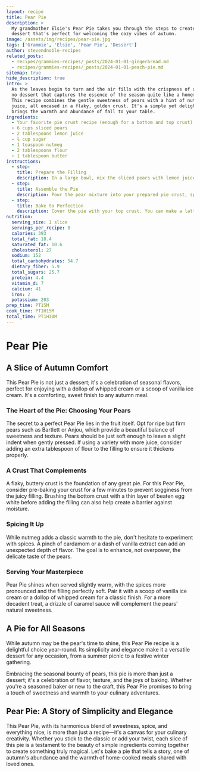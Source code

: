 ```yaml
---
layout: recipe
title: Pear Pie
description: >
  My grandmother Elsie's Pear Pie takes you through the steps to create a heartwarming
  dessert that's perfect for welcoming the cozy vibes of autumn.
image: /assets/img/recipes/pear-pie.jpg
tags: ['Grammie', 'Elsie', 'Pear Pie', 'Dessert']
author: stevendnoble-recipes
related_posts:
  - recipes/grammies-recipes/_posts/2024-01-01-gingerbread.md
  - recipes/grammies-recipes/_posts/2024-01-01-peach-pie.md
sitemap: true
hide_description: true
intro: >
  As the leaves begin to turn and the air fills with the crispness of autumn, there's
  no dessert that captures the essence of the season quite like a homemade Pear Pie.
  This recipe combines the gentle sweetness of pears with a hint of nutmeg and lemon
  juice, all encased in a flaky, golden crust. It's a simple yet delightful treat that
  brings the warmth and abundance of fall to your table.
ingredients:
  - Your favorite pie crust recipe (enough for a bottom and top crust)
  - 6 cups sliced pears
  - 2 tablespoons lemon juice
  - ¾ cup sugar
  - 1 teaspoon nutmeg
  - 2 tablespoons flour
  - 1 tablespoon butter
instructions:
  - step:
    title: Prepare the Filling
    description: In a large bowl, mix the sliced pears with lemon juice, sugar, nutmeg, and flour until well combined. This will ensure your pears are evenly coated with the sweet and spiced mixture.
  - step:
    title: Assemble the Pie
    description: Pour the pear mixture into your prepared pie crust, spreading it out evenly. Dot the top of the filling with small pieces of butter to enrich the flavor.
  - step:
    title: Bake to Perfection
    description: Cover the pie with your top crust. You can make a lattice design or simply cover it fully, making sure to cut slits for steam to escape. Bake at 350°F until the crust is golden brown and the filling is bubbly.
nutrition:
  serving_size: 1 slice
  servings_per_recipe: 8
  calories: 393
  total_fat: 18.4
  saturated_fat: 10.6
  cholesterol: 27
  sodium: 152
  total_carbohydrates: 54.7
  dietary_fiber: 5.9
  total_sugars: 25.7
  protein: 4.4
  vitamin_d: 7
  calcium: 41
  iron: 2
  potassium: 203
prep_time: PT15M
cook_time: PT1H15M
total_time: PT1H30M
---
```


# Pear Pie

## A Slice of Autumn Comfort

This Pear Pie is not just a dessert; it's a celebration of seasonal flavors, perfect for enjoying with a dollop of whipped cream or a scoop of vanilla ice cream. It's a comforting, sweet finish to any autumn meal.

### The Heart of the Pie: Choosing Your Pears

The secret to a perfect Pear Pie lies in the fruit itself. Opt for ripe but firm pears such as Bartlett or Anjou, which provide a beautiful balance of sweetness and texture. Pears should be just soft enough to leave a slight indent when gently pressed. If using a variety with more juice, consider adding an extra tablespoon of flour to the filling to ensure it thickens properly.

### A Crust That Complements

A flaky, buttery crust is the foundation of any great pie. For this Pear Pie, consider pre-baking your crust for a few minutes to prevent sogginess from the juicy filling. Brushing the bottom crust with a thin layer of beaten egg white before adding the filling can also help create a barrier against moisture.

### Spicing It Up

While nutmeg adds a classic warmth to the pie, don't hesitate to experiment with spices. A pinch of cardamom or a dash of vanilla extract can add an unexpected depth of flavor. The goal is to enhance, not overpower, the delicate taste of the pears.

### Serving Your Masterpiece

Pear Pie shines when served slightly warm, with the spices more pronounced and the filling perfectly soft. Pair it with a scoop of vanilla ice cream or a dollop of whipped cream for a classic finish. For a more decadent treat, a drizzle of caramel sauce will complement the pears' natural sweetness.

## A Pie for All Seasons

While autumn may be the pear's time to shine, this Pear Pie recipe is a delightful choice year-round. Its simplicity and elegance make it a versatile dessert for any occasion, from a summer picnic to a festive winter gathering.

Embracing the seasonal bounty of pears, this pie is more than just a dessert; it's a celebration of flavor, texture, and the joys of baking. Whether you're a seasoned baker or new to the craft, this Pear Pie promises to bring a touch of sweetness and warmth to your culinary adventures.

## Pear Pie: A Story of Simplicity and Elegance

This Pear Pie, with its harmonious blend of sweetness, spice, and everything nice, is more than just a recipe—it's a canvas for your culinary creativity. Whether you stick to the classic or add your twist, each slice of this pie is a testament to the beauty of simple ingredients coming together to create something truly magical. Let's bake a pie that tells a story, one of autumn's abundance and the warmth of home-cooked meals shared with loved ones.
